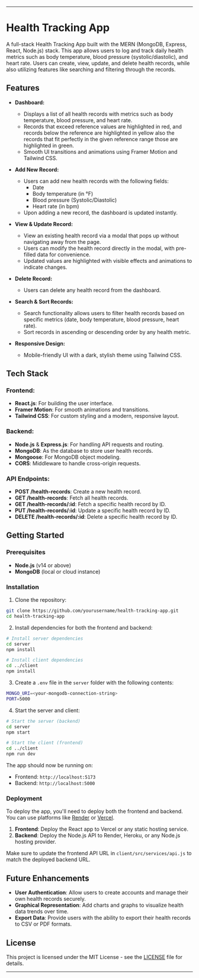 
---

# Health Tracking App

A full-stack Health Tracking App built with the MERN (MongoDB, Express, React, Node.js) stack. This app allows users to log and track daily health metrics such as body temperature, blood pressure (systolic/diastolic), and heart rate. Users can create, view, update, and delete health records, while also utilizing features like searching and filtering through the records.

## Features

- **Dashboard:**
  - Displays a list of all health records with metrics such as body temperature, blood pressure, and heart rate.
  - Records that exceed reference values are highlighted in red, and records below the reference are highlighted in yellow also the records that fit perfectly in the given reference range those are highlighted in green.
  - Smooth UI transitions and animations using Framer Motion and Tailwind CSS.
  
- **Add New Record:**
  - Users can add new health records with the following fields:
    - Date
    - Body temperature (in °F)
    - Blood pressure (Systolic/Diastolic)
    - Heart rate (in bpm)
  - Upon adding a new record, the dashboard is updated instantly.

- **View & Update Record:**
  - View an existing health record via a modal that pops up without navigating away from the page.
  - Users can modify the health record directly in the modal, with pre-filled data for convenience.
  - Updated values are highlighted with visible effects and animations to indicate changes.

- **Delete Record:**
  - Users can delete any health record from the dashboard.

- **Search & Sort Records:**
  - Search functionality allows users to filter health records based on specific metrics (date, body temperature, blood pressure, heart rate).
  - Sort records in ascending or descending order by any health metric.
  
- **Responsive Design:**
  - Mobile-friendly UI with a dark, stylish theme using Tailwind CSS.

## Tech Stack

### Frontend:
- **React.js**: For building the user interface.
- **Framer Motion**: For smooth animations and transitions.
- **Tailwind CSS**: For custom styling and a modern, responsive layout.

### Backend:
- **Node.js** & **Express.js**: For handling API requests and routing.
- **MongoDB**: As the database to store user health records.
- **Mongoose**: For MongoDB object modeling.
- **CORS**: Middleware to handle cross-origin requests.

### API Endpoints:
- **POST /health-records**: Create a new health record.
- **GET /health-records**: Fetch all health records.
- **GET /health-records/:id**: Fetch a specific health record by ID.
- **PUT /health-records/:id**: Update a specific health record by ID.
- **DELETE /health-records/:id**: Delete a specific health record by ID.

## Getting Started

### Prerequisites

- **Node.js** (v14 or above)
- **MongoDB** (local or cloud instance)

### Installation

1. Clone the repository:

```bash
git clone https://github.com/yourusername/health-tracking-app.git
cd health-tracking-app
```

2. Install dependencies for both the frontend and backend:

```bash
# Install server dependencies
cd server
npm install

# Install client dependencies
cd ../client
npm install
```

3. Create a `.env` file in the `server` folder with the following contents:

```bash
MONGO_URI=<your-mongodb-connection-string>
PORT=5000
```

4. Start the server and client:

```bash
# Start the server (backend)
cd server
npm start

# Start the client (frontend)
cd ../client
npm run dev
```

The app should now be running on:
- Frontend: `http://localhost:5173`
- Backend: `http://localhost:5000`

### Deployment

To deploy the app, you'll need to deploy both the frontend and backend. You can use platforms like [Render](https://render.com/) or [Vercel](https://vercel.com/).

1. **Frontend**: Deploy the React app to Vercel or any static hosting service.
2. **Backend**: Deploy the Node.js API to Render, Heroku, or any Node.js hosting provider.

Make sure to update the frontend API URL in `client/src/services/api.js` to match the deployed backend URL.

## Future Enhancements

- **User Authentication**: Allow users to create accounts and manage their own health records securely.
- **Graphical Representation**: Add charts and graphs to visualize health data trends over time.
- **Export Data**: Provide users with the ability to export their health records to CSV or PDF formats.

## License

This project is licensed under the MIT License - see the [LICENSE](client/LICENSE) file for details.

---
